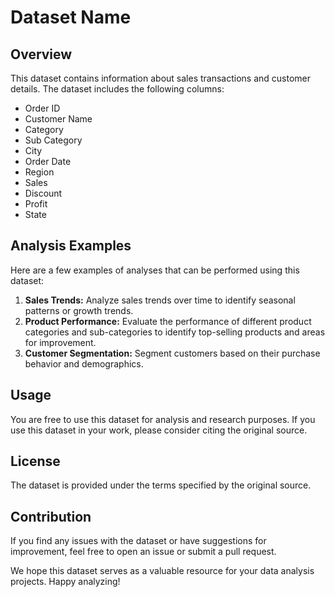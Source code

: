 # Dataset Name

## Overview
This dataset contains information about sales transactions and customer details. The dataset includes the following columns:

- Order ID
- Customer Name
- Category
- Sub Category
- City
- Order Date
- Region
- Sales
- Discount
- Profit
- State

## Analysis Examples

Here are a few examples of analyses that can be performed using this dataset:

1. **Sales Trends:** Analyze sales trends over time to identify seasonal patterns or growth trends.
2. **Product Performance:** Evaluate the performance of different product categories and sub-categories to identify top-selling products and areas for improvement.
3. **Customer Segmentation:** Segment customers based on their purchase behavior and demographics.

## Usage
You are free to use this dataset for analysis and research purposes. If you use this dataset in your work, please consider citing the original source.

## License
The dataset is provided under the terms specified by the original source.

## Contribution
If you find any issues with the dataset or have suggestions for improvement, feel free to open an issue or submit a pull request.

We hope this dataset serves as a valuable resource for your data analysis projects. Happy analyzing!
